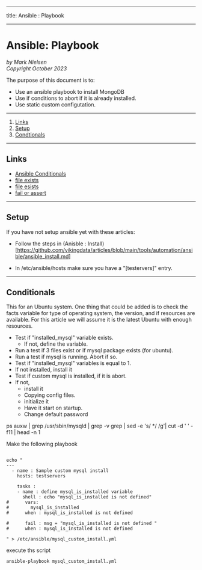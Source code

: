 --------
title: Ansible : Playbook 

--------

# Ansible: Playbook

*by Mark Nielsen*  
*Copyright October 2023*

The purpose of this document is to:

- Use an ansible playbook to install MongoDB
- Use if conditions to abort if it is already installed.
- Use static custom configutation. 

---

1. [Links](#links)
2. [Setup](#setup)
3. [Condtionals](#conditionals)


* * *

<a name=links></a>Links
-----
* [Ansible Conditionals](https://docs.ansible.com/ansible/latest/playbook_guide/playbooks_conditionals.html)
* [file exists](https://www.tutorialspoint.com/ansible-check-if-a-file-exists)
* [file esists](https://phoenixnap.com/kb/ansible-check-if-file-exists)
* [fail or assert](https://docs.ansible.com/ansible/latest/collections/ansible/builtin/assert_module.html)




* * *

<a name=setup></a>Setup
-----
If you have not setup ansible yet with these articles:

* Follow the steps in (Anisble : Install) [https://github.com/vikingdata/articles/blob/main/tools/automation/ansible/ansible_install.md]

* In /etc/ansible/hosts make sure you have a "[testervers]" entry.


* * *

<a name=conditionals></a>Conditionals
-----

This for an Ubuntu system. One thing that could be added is to check the facts variable for type of operating
system, the version, and if resources are available. For this article we will assume it is the latest
Ubuntu with enough resources. 


* Test if "installed_mysql" variable exists.
    * If not, define the variable.
* Run a test if 3 files exist or if mysql package exists (for ubuntu).
* Run a test if mysql is running. Abort if so. 
* Test if "installed_mysql" variables is equal to 1.
* If not installed, install it
* Test if custom mysql is installed, if it is abort.
* If not,
    * install it
    * Copying config files.
    * initialize it
    * Have it start on startup.
    * Change default password


ps auxw | grep /usr/sbin/mysqld | grep -v grep | sed -e 's/  */ /g'| cut -d ' ' -f11 | head -n 1

Make the following playbook

```shell

echo "
---
  - name : Sample custom mysql install
    hosts: testservers
  
    tasks :
    - name : define mysql_is_installed variable
      shell : echo "mysql_is_installed is not defined"
#      vars:
#        mysql_is_installed
#      when : mysql_is_installed is not defined

#      fail : msg = "mysql_is_installed is not defined "
#      when : mysql_is_installed is not defined

" > /etc/ansible/mysql_custom_install.yml

```

execute ths script
```
ansible-playbook mysql_custom_install.yml
```